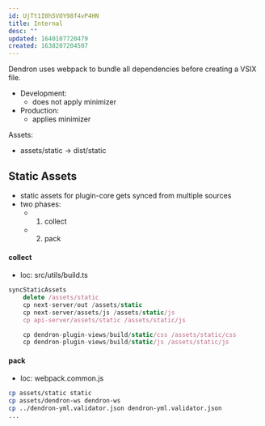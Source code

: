 ```yaml
---
id: UjTt1I0h5VOY98f4vP4HN
title: Internal
desc: ""
updated: 1640107720479
created: 1638207204507
---
```


Dendron uses webpack to bundle all dependencies before creating a VSIX file.

- Development:
  - does not apply minimizer
- Production:
  - applies minimizer

Assets:

- assets/static -> dist/static

## Static Assets

- static assets for plugin-core gets synced from multiple sources
- two phases:
  - 1. collect
  - 2. pack

#### collect

- loc: src/utils/build.ts

```ts
syncStaticAssets
    delete /assets/static
    cp next-server/out /assets/static
    cp next-server/assets/js /assets/static/js
    cp api-server/assets/static /assets/static/js

    cp dendron-plugin-views/build/static/css /assets/static/css
    cp dendron-plugin-views/build/static/js /assets/static/js
```

#### pack

- loc: webpack.common.js

```sh
cp assets/static static
cp assets/dendron-ws dendron-ws
cp ../dendron-yml.validator.json dendron-yml.validator.json
...
```
